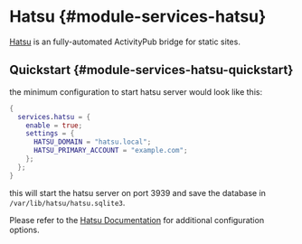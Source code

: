 # Hatsu {#module-services-hatsu}

[Hatsu](https://github.com/importantimport/hatsu) is an fully-automated ActivityPub bridge for static sites.

## Quickstart {#module-services-hatsu-quickstart}

the minimum configuration to start hatsu server would look like this:

```nix
{
  services.hatsu = {
    enable = true;
    settings = {
      HATSU_DOMAIN = "hatsu.local";
      HATSU_PRIMARY_ACCOUNT = "example.com";
    };
  };
}
```

this will start the hatsu server on port 3939 and save the database in `/var/lib/hatsu/hatsu.sqlite3`.

Please refer to the [Hatsu Documentation](https://hatsu.cli.rs) for additional configuration options.

